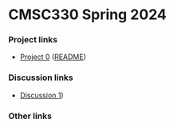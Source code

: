 
# CMSC330 Spring 2024

### Project links
  + [Project 0](https://classroom.github.com/a/QuDn_bJD) ([README](https://github.com/cmsc330spring24/cmsc330spring24/blob/main/projects/project0.md))
    
### Discussion links
  + [Discussion 1](https://github.com/cmsc330spring24/cmsc330spring24/blob/main/discussions/d1_git))

### Other links
